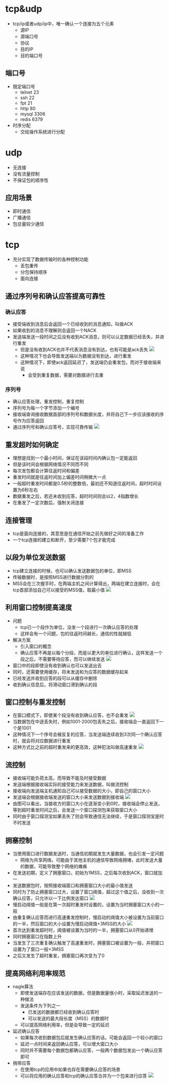 # tcp&udp
- tcp/ip或者udp/ip中，唯一确认一个连接为五个元素
    - 源IP
    - 源端口号
    - 协议
    - 目的IP
    - 目的端口号
## 端口号
- 既定端口号
    - telnet 23
    - ssh 22
    - fpt 21
    - http 80
    - mysql 3306
    - redis 6379
- 时序分配
    - 交给操作系统进行分配
# udp
- 无连接
- 没有流量控制
- 不保证包的顺序性
## 应用场景
- 即时通信
- 广播通信
- 包总量较少通信
# tcp
- 充分实现了数据传输时的各种控制功能
    - 丢包重传
    - 分包保持顺序
    - 面向连接

## 通过序列号和确认应答提高可靠性
### 确认应答
- 接受端收到消息后会返回一个已经收到的消息通知，叫做ACK
- 如果收到的消息不理解则会返回一个NACK
- 发送端发送一段时间之后没有收到ACK消息，则可以认定数据已经丢失，并进行重发
    - 但是没有收到ACK也并不代表消息没有到达，也有可能是ack丢失
![](/images/20181128111354090_32064378.png)
    - 这种情况下也会导致发送端以为数据没有到达，进行重发
    - 这种情况下，即使ack返回延迟了，发送端仍会重发包，而对于接收端来说
        - 会受到重复数据，需要对数据进行去重
### 序列号
- 确认应答处理，重发控制，重复控制
- 序列号为每一个字节添加一个编号
- 接收端查询接收数据首部的序列号和数据长度，并将自己下一步应该接收的序号作为应答返回
- 通过序列号和确认应答号，实现可靠传输
![](/images/20181128115519314_2035089296.png)
## 重发超时如何确定
- 理想是找到一个最小时间，保证在该段时间内确认包一定能返回
- 但是该时间会根据网络情况不同而不同
- 每次发包都会计算往返时间和偏差
- 重发时间就是往返时间加上偏差时间稍微大一点
- 一般超时重发时间都是0.5秒的整数倍，最初还不知道往返时间，超时时间设置为6秒左右
- 数据重发之后，若还未收到应答，超时时间则会以2，4指数增长
- 在重发了一定次数后，强制关闭连接
## 连接管理
- tcp是面向连接的，其意思是在通信开始之前先做好之间的准备工作
- 一个tcp连接的建立和断开，至少需要7个包才能完成
## 以段为单位发送数据
- tcp建立连接的时候，也可以确认发送数据包的单位，即MSS
- 传输数据时，是按照MSS进行数据分割的
- MSS会在三次握手时，在两端主机之间计算得出，两端在建立连接时，会在tcp首部添加自己可以接受的MSS值，取最小值
![](/images/20181128140102743_773752103.png)
## 利用窗口控制提高速度
- 问题
    - tcp已一个段作为单位，没发一个段进行一次确认应答的处理
    - 这样会有一个问题，包的往返时间越长，通信的性就越低
- 解决方案
    - 引入窗口的概念
    - 确认应答不再是以每个分段，而是以更大的单位进行确认，这样发送一个段之后，不需要等待应答，而可以继续发送
![](/images/20181128141825497_1438112536.png)
- 窗口中的段即使没有收到确认也可以发送出去
- 同时，还需要使用缓存，将未发送和为应答的数据缓存起来
- 已经发送并收到应答的段可以从缓存中删除
- 收到确认信息后，将滑动窗口滑到确认的段
## 窗口控制与重发控制
- 在窗口模式下，即使某个段没有收到确认应答，也不会重发
![](/images/20181128142449821_428945567.png)
- 当数据包在中途丢失时，例如1001-2000包丢失之后，接收端会一直返回下一个是1001
- 这种情况下一个序号会被反复的应答，当发送端连续收到3次同一个确认应答时，就会将对应数据进行重发
- 这种方式比之前的超时重发来的更高效，这种犯法叫做高速重发
![](/images/20181128144201011_185541590.png)
## 流控制
- 接收端可能负荷太高，而导致不能及时接受数据
- 发送端根据接收端实际的接受能力来发送数据，叫做流控制
- 接收端向发送端主机通知自己可以接受数据的大小，即自己的窗口大小
- 发送端会根据接收端发送的窗口大小来发送数据到接收端
![](/images/20181128145009016_251247686.png)
- 由图可以看出，当接收方的窗口大小在逐渐变小到0时，接收端会停止发送，等到超时重发时间之后，会发送一个窗口探测包来获取窗口大小
- 同时由于窗口探测宝如果丢失了则会导致通信无法继续，于是窗口探测宝是时不时发送
## 拥塞控制
- 当使用窗口进行数据发送时，当通信初期就发生大量数据，也会引发一定问题
    - 网络为共享网络，可能由于其他主机的通信导致网络拥堵，此时发送大量的数据，可能导致整个网络的瘫痪
- 在发送初期，定义了拥塞窗口，初始为1MSS，之后每次收到ACK，窗口就加一
- 发送数据包时，按照接收端窗口和拥塞窗口大小的最小值发送
- 同时为了防止拥塞窗口过大，设置了窗口阈值，超过这个值之后，没收到一次确认应答，只允许以一下比例发达窗口
![](/images/20181128150644296_767008600.png)
- 慢启动阈值一般是在第一次超时重发时设置的，设置为当时拥塞窗口大小的一般
- 由重复确认应答而进行高速重发控制时，慢启动的阈值大小被设置为当前窗口的一半，然后窗口的大小设置为慢启动阈值+3MSS的大小
![](/images/20181128151926903_1916690906.png)
- 首次达到重发超时时，阈值被设置为当时的一半，拥塞窗口从0开始递增
- 同时拥塞窗口在指数上升
- 当发生了三次重复确认触发了高速重发时，拥塞窗口被设置为一般，并把窗口设置为了窗口一般+3MSS
- 之后又发生了超时重发，拥塞窗口再次变为了0
## 提高网络利用率规范
- nagle算法
    - 即使发送端存在应该发送的数据，但是数据量很小时，采取延迟发送的一种做法
    - 发送条件为下列之一
        - 已发送的数据都已经收到确认应答时
        - 可以发送的最大段长度（MSS）的数据时
    - 可以提高网络利用率，但是会导致一定的延迟
- 延迟确认应答
    - 如果每次收到数据包后就发生确认应答的话，可能会返回一个较小的窗口
    - 延迟一点时间来返回确认应答，可以增大窗口大小
    - 同时并不需要每个数据包都确认应答，一般两个数据包发出一个确认应答即可
- 捎带应答
    - 在使用tcp的应用中如果也存在需要确认应答的场景
    - 可以将应用的确认应答和tcp的确认应答合并为一个包来进行应答
![](/images/20181128161514391_1569352142.png)
